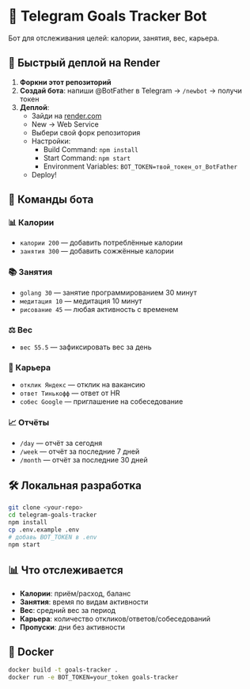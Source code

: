 # 🎯 Telegram Goals Tracker Bot

Бот для отслеживания целей: калории, занятия, вес, карьера.

## 🚀 Быстрый деплой на Render

1. **Форкни этот репозиторий**
2. **Создай бота**: напиши @BotFather в Telegram → `/newbot` → получи токен
3. **Деплой**:
   - Зайди на [render.com](https://render.com)
   - New → Web Service
   - Выбери свой форк репозитория
   - Настройки:
     - Build Command: `npm install`
     - Start Command: `npm start`
     - Environment Variables: `BOT_TOKEN=твой_токен_от_BotFather`
   - Deploy!

## 📱 Команды бота

### 📊 Калории
- `калории 200` — добавить потреблённые калории
- `занятия 300` — добавить сожжённые калории

### 📚 Занятия
- `golang 30` — занятие программированием 30 минут
- `медитация 10` — медитация 10 минут
- `рисование 45` — любая активность с временем

### ⚖️ Вес
- `вес 55.5` — зафиксировать вес за день

### 💼 Карьера
- `отклик Яндекс` — отклик на вакансию
- `ответ Тинькофф` — ответ от HR
- `собес Google` — приглашение на собеседование

### 📈 Отчёты
- `/day` — отчёт за сегодня
- `/week` — отчёт за последние 7 дней
- `/month` — отчёт за последние 30 дней

## 🛠 Локальная разработка

```bash
git clone <your-repo>
cd telegram-goals-tracker
npm install
cp .env.example .env
# добавь BOT_TOKEN в .env
npm start
```

## 📊 Что отслеживается

- **Калории**: приём/расход, баланс
- **Занятия**: время по видам активности
- **Вес**: средний вес за период
- **Карьера**: количество откликов/ответов/собеседований
- **Пропуски**: дни без активности

## 🐳 Docker

```bash
docker build -t goals-tracker .
docker run -e BOT_TOKEN=your_token goals-tracker
```